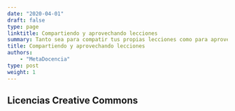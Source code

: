 ```yaml
---
date: "2020-04-01"
draft: false
type: page
linktitle: Compartiendo y aprovechando lecciones
summary: Tanto sea para compatir tus propias lecciones como para aprovechar las de otras personas es importante conocer el tipo de licencia que puede tener un material y que nos permite hacer cada una.
title: Compartiendo y aprovechando lecciones
authors: 
    - "MetaDocencia"
type: post
weight: 1
---
```


## Licencias Creative Commons


